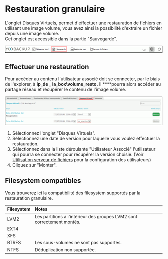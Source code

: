 # Restauration granulaire

L'onglet Disques Virtuels, permet d'effectuer une restauration de fichiers en utilisant une image volume, vous avez ainsi la possibilité d'extraire un fichier depuis une image volume.  
Cet onglet est accessible dans la partie "Sauvegarde".

![](../.gitbook/assets/menu-sauvegarde%20%284%29.gif)

## Effectuer une restauration

Pour accéder au contenu l'utilisateur associé doit se connecter, par le biais de l'explorer, à **ip\_de \_ la\_box\volume\_resto.** Il ****pourra alors accéder au partage réseau et récupérer le contenu de l'image volume.

![](../.gitbook/assets/onglet_disque_virtu.gif)

1. Sélectionnez l'onglet "Disques Virtuels".
2. Sélectionnez une date de version pour laquelle vous voulez effectuer la restauration.
3. Sélectionnez dans la liste déroulante "Utilisateur Associé" l'utilisateur qui pourra se connecter pour récupérer la version choisie. \(Voir [Utilisation serveur de fichiers](../utilisation-serveur-de-fichiers.md#pour-ajouter-un-utilisateur) pour la configuration des utilisateurs\)
4. Cliquez sur "Monter".

## Filesystem compatibles

Vous trouverez ici la compatibilité des filesystem supportés par la restauration granulaire.

| Filesystem | Notes |
| :--- | :--- |
| LVM2 | Les partitions à l'intérieur des groupes LVM2 sont correctement montés. |
| EXT4 |  |
| XFS |  |
| BTRFS | Les sous-volumes ne sont pas supportés. |
| NTFS | Déduplication non supportée. |

